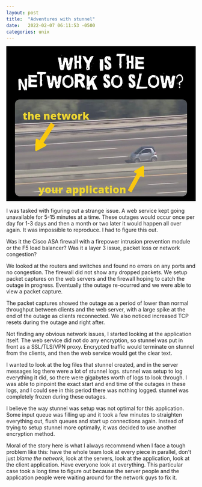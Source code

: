 ```yaml
---
layout: post
title:  "Adventures with stunnel"
date:   2022-02-07 06:11:53 -0500
categories: unix
---
```


![appslow](/assets/images/ziqpaz94gm8a1.jpg)

I was tasked with figuring out a strange issue.  A web service kept going unavailable for 5-15 minutes at a time.  These outages would occur once per day for 1-3 days and then a month or two later it would happen all over again.  It was impossible to reproduce.  I had to figure this out.

Was it the Cisco ASA firewall with a firepower intrusion prevention module or the F5 load balancer?  Was it a layer 3 issue, packet loss or network congestion?

We looked at the routers and switches and found no errors on any ports and no congestion.  The firewall did not show any dropped packets.  We setup packet captures on the web servers and the firewall hoping to catch the outage in progress.  Eventually tthe outage re-ocurred and we were able to view a packet capture.

The packet captures showed the outage as a period of lower than normal throughput between clients and the web server, with a large spike at the end of the outage as clients reconnected.  We also noticed increased TCP resets during the outage and right after.

Not finding any obvious network issues, I started looking at the application itself.  The web service did not do any encryption, so stunnel was put in front as a SSL/TLS/VPN proxy.  Encrypted traffic would terminate on stunnel from the clients, and then the web service would get the clear text.

I wanted to look at the log files that stunnel created, and in the server messages log there were a lot of stunnel logs.  stunnel was setup to log everything it did, so there were gigabytes worth of logs to look through.  I was able to pinpoint the exact start and end time of the outages in these logs, and I could see in this period there was nothing logged.  stunnel was completely frozen during these outages.

I believe the way stunnel was setup was not optimal for this application.  Some input queue was filling up and it took a few minutes to straighten everything out, flush queues and start up connections again.  Instead of trying to setup stunnel more optimally, it was decided to use another encryption method.

Moral of the story here is what I always recommend when I face a tough problem like this: have the whole team look at every piece in parallel, don't just *blame the network*, look at the servers, look at the application, look at the client application.  Have everyone look at everything.  This particular case took a long time to figure out because the server people and the application people were waiting around for the network guys to fix it.
